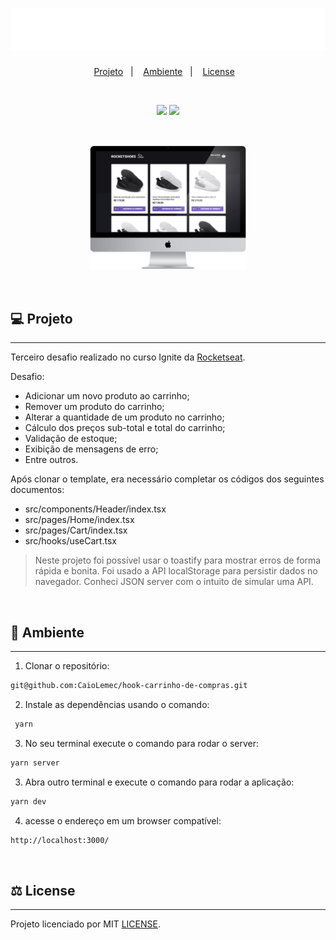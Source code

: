 <h1 align="center">
        <img src="./src/assets/images/logo.svg"/> 
</h1>

<p align="center">
  <a href="#-projeto">Projeto</a>&nbsp;&nbsp;&nbsp;|&nbsp;&nbsp;&nbsp;
  <a href="#-ambiente">Ambiente</a>&nbsp;&nbsp;&nbsp;|&nbsp;&nbsp;&nbsp;
  <a href="#%EF%B8%8F-license">License</a>&nbsp;&nbsp;&nbsp;
</p>

<br>

<p align="center">
    <img src="https://img.shields.io/static/v1?label=react&message=Biblioteca&color=blue&style=for-the-badge&logo=REACT"/>
    <img src="https://img.shields.io/static/v1?label=LICENSE&message=MIT&color=blue&style=for-the-badge&logo=docusign"/> 
</p>

<br>

<p align="center">
 <img alt="mockup" src="./src/assets/images/rocketshoes.png" width="50%">
</p>

<br>

## 💻 Projeto
<hr>

Terceiro desafio realizado no curso Ignite da [Rocketseat](https://rocketseat.com.br/).

Desafio: 

- Adicionar um novo produto ao carrinho;
- Remover um produto do carrinho;
- Alterar a quantidade de um produto no carrinho;
- Cálculo dos preços sub-total e total do carrinho;
- Validação de estoque;
- Exibição de mensagens de erro;
- Entre outros.

Após clonar o template, era necessário completar os códigos dos seguintes documentos:

- src/components/Header/index.tsx
- src/pages/Home/index.tsx
- src/pages/Cart/index.tsx
- src/hooks/useCart.tsx

> Neste projeto foi possível usar o toastify para mostrar erros de forma rápida e bonita.
> Foi usado a API localStorage para persistir dados no navegador.
> Conheci JSON server com o intuito de simular uma API.

<br>

## 📝 Ambiente
<hr>

1. Clonar o repositório:

```bash
git@github.com:CaioLemec/hook-carrinho-de-compras.git
```

2. Instale as dependências usando o comando:

```bash
 yarn
```

3. No seu terminal execute o comando para rodar o server:

```bash
yarn server
```

3. Abra outro terminal e execute o comando para rodar a aplicação:

```bash
yarn dev
```

4. acesse o endereço em um browser compatível:

```bash
http://localhost:3000/
```
<br>

## ⚖️ License
<hr>

Projeto licenciado por MIT [LICENSE](./LICENSE).
